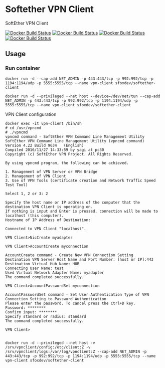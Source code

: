 # Softether VPN Client

SoftEther VPN Client

[![Docker Build Status](https://img.shields.io/docker/build/sfoxdev/softether-client.svg?style=flat-square)]()
[![Docker Build Status](https://img.shields.io/docker/automated/sfoxdev/softether-client.svg?style=flat-square)]()
[![Docker Build Status](https://img.shields.io/docker/pulls/sfoxdev/softether-client.svg?style=flat-square)]()
[![Docker Build Status](https://img.shields.io/docker/stars/sfoxdev/softether-client.svg?style=flat-square)]()

## Usage

### Run container

```
docker run -d --cap-add NET_ADMIN -p 443:443/tcp -p 992:992/tcp -p 1194:1194/udp -p 5555:5555/tcp --name vpn-client sfoxdev/softether-client
```

```
docker run -d --privileged --net host --device=/dev/net/tun --cap-add NET_ADMIN -p 443:443/tcp -p 992:992/tcp -p 1194:1194/udp -p 5555:5555/tcp --name vpn-client sfoxdev/softether-client
```
VPN Client configuration
```
docker exec -it vpn-client /bin/sh
# cd /usr/vpncmd
# ./vpncmd
vpncmd command - SoftEther VPN Command Line Management Utility
SoftEther VPN Command Line Management Utility (vpncmd command)
Version 4.22 Build 9634   (English)
Compiled 2016/11/27 14:33:59 by yagi at pc30
Copyright (c) SoftEther VPN Project. All Rights Reserved.

By using vpncmd program, the following can be achieved.

1. Management of VPN Server or VPN Bridge
2. Management of VPN Client
3. Use of VPN Tools (certificate creation and Network Traffic Speed Test Tool)

Select 1, 2 or 3: 2

Specify the host name or IP address of the computer that the destination VPN Client is operating on.
If nothing is input and Enter is pressed, connection will be made to localhost (this computer).
Hostname of IP Address of Destination:

Connected to VPN Client "localhost".

VPN Client>NicCreate myadapter

VPN Client>AccountCreate myconnection

AccountCreate command - Create New VPN Connection Setting
Destination VPN Server Host Name and Port Number: [host or IP]:443
Destination Virtual Hub Name: HUB
Connecting User Name: test
Used Virtual Network Adapter Name: myadapter
The command completed successfully.

VPN Client>AccountPasswordSet myconnection

AccountPasswordSet command - Set User Authentication Type of VPN Connection Setting to Password Authentication
Please enter the password. To cancel press the Ctrl+D key.
Password: ********
Confirm input: ********
Specify standard or radius: standard
The command completed successfully.

VPN Client>


```


```
docker run -d --privileged --net host -v /srv/vpnclient/config:/etc/client:Z -v /srv/vpnclient/logs:/var/log/vpnclient:Z --cap-add NET_ADMIN -p 443:443/tcp -p 992:992/tcp -p 1194:1194/udp -p 5555:5555/tcp --name vpn-client sfoxdev/softether-client
```
